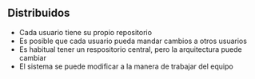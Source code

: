 ## Distribuidos

* Cada usuario tiene su propio repositorio
* Es posible que cada usuario pueda mandar cambios a otros usuarios
* Es habitual tener un respositorio central, pero la arquitectura puede cambiar
 * El sistema se puede modificar a la manera de trabajar del equipo
